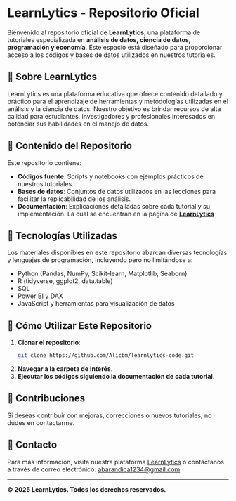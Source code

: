 # LearnLytics - Repositorio Oficial

Bienvenido al repositorio oficial de **LearnLytics**, una plataforma de tutoriales especializada en **análisis de datos, ciencia de datos, programación y economía**. Este espacio está diseñado para proporcionar acceso a los códigos y bases de datos utilizados en nuestros tutoriales.

## 📌 Sobre LearnLytics
LearnLytics es una plataforma educativa que ofrece contenido detallado y práctico para el aprendizaje de herramientas y metodologías utilizadas en el análisis y la ciencia de datos. Nuestro objetivo es brindar recursos de alta calidad para estudiantes, investigadores y profesionales interesados en potenciar sus habilidades en el manejo de datos.

## 📂 Contenido del Repositorio
Este repositorio contiene:
- **Códigos fuente**: Scripts y notebooks con ejemplos prácticos de nuestros tutoriales.
- **Bases de datos**: Conjuntos de datos utilizados en las lecciones para facilitar la replicabilidad de los análisis.
- **Documentación**: Explicaciones detalladas sobre cada tutorial y su implementación. La  cual se encuentran en la página de <a href="https://alic-barandica.vercel.app/#/learnlytics/inicio">**LearnLytics**</a>

## 🚀 Tecnologías Utilizadas
Los materiales disponibles en este repositorio abarcan diversas tecnologías y lenguajes de programación, incluyendo pero no limitándose a:
- Python (Pandas, NumPy, Scikit-learn, Matplotlib, Seaborn)
- R (tidyverse, ggplot2, data.table)
- SQL
- Power BI y DAX
- JavaScript y herramientas para visualización de datos

## 📖 Cómo Utilizar Este Repositorio
1. **Clonar el repositorio**:
   ```bash
   git clone https://github.com/Alicbm/learnlytics-code.git
   ```
2. **Navegar a la carpeta de interés**.
3. **Ejecutar los códigos siguiendo la documentación de cada tutorial**.

## 🤝 Contribuciones
Si deseas contribuir con mejoras, correcciones o nuevos tutoriales, no dudes en contactarme.

## 📧 Contacto
Para más información, visita nuestra plataforma [LearnLytics](https://alic-barandica.vercel.app/#/learnlytics/inicio) o contáctanos a través de correo electrónico: abarandica1234@gmail.com

---
**© 2025 LearnLytics. Todos los derechos reservados.**
